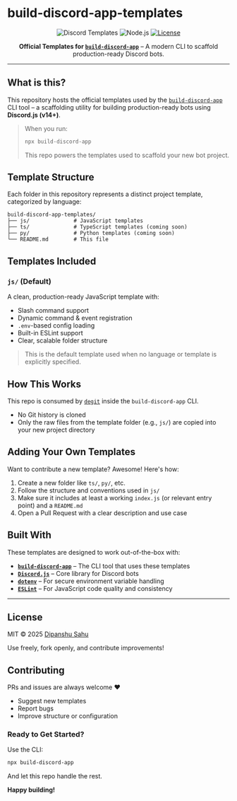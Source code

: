 # build-discord-app-templates

<div align="center">

![Discord Templates](https://img.shields.io/badge/Discord-Templates-5865F2?style=for-the-badge\&logo=discord\&logoColor=white)
![Node.js](https://img.shields.io/badge/Node.js-24%2B-339933?style=for-the-badge\&logo=node.js\&logoColor=white)
[![License](https://img.shields.io/badge/License-MIT-yellow?style=for-the-badge\&logo=open-source-initiative\&logoColor=white)](https://opensource.org/licenses/MIT)

**Official Templates for [`build-discord-app`](https://www.npmjs.com/package/build-discord-app)** – A modern CLI to scaffold production-ready Discord bots.

</div>

---

## What is this?

This repository hosts the official templates used by the [`build-discord-app`](https://github.com/dipanshu447/create-discord-app) CLI tool – a scaffolding utility for building production-ready bots using **Discord.js (v14+)**.

> When you run:
>
> ```bash
> npx build-discord-app
> ```
>
> This repo powers the templates used to scaffold your new bot project.

## Template Structure

Each folder in this repository represents a distinct project template, categorized by language:

```
build-discord-app-templates/
├── js/              # JavaScript templates
├── ts/              # TypeScript templates (coming soon)
├── py/              # Python templates (coming soon)
└── README.md        # This file
```

## Templates Included

### `js/` (Default)

A clean, production-ready JavaScript template with:

* Slash command support
* Dynamic command & event registration
* `.env`-based config loading
* Built-in ESLint support
* Clear, scalable folder structure

> This is the default template used when no language or template is explicitly specified.

## How This Works

This repo is consumed by [`degit`](https://github.com/Rich-Harris/degit) inside the `build-discord-app` CLI.

* No Git history is cloned
* Only the raw files from the template folder (e.g., `js/`) are copied into your new project directory

## Adding Your Own Templates

Want to contribute a new template? Awesome! Here's how:

1. Create a new folder like `ts/`, `py/`, etc.
2. Follow the structure and conventions used in `js/`
3. Make sure it includes at least a working `index.js` (or relevant entry point) and a `README.md`
4. Open a Pull Request with a clear description and use case

## Built With

These templates are designed to work out-of-the-box with:

* **[`build-discord-app`](https://github.com/dipanshu447/build-discord-app)** – The CLI tool that uses these templates
* **[`Discord.js`](https://discord.js.org)** – Core library for Discord bots
* **[`dotenv`](https://www.npmjs.com/package/dotenv)** – For secure environment variable handling
* **[`ESLint`](https://eslint.org/)** – For JavaScript code quality and consistency

---

## License

MIT © 2025 [Dipanshu Sahu](https://github.com/dipanshu447)

Use freely, fork openly, and contribute improvements!

## Contributing

PRs and issues are always welcome ❤️

* Suggest new templates
* Report bugs
* Improve structure or configuration

### Ready to Get Started?

Use the CLI:

```bash
npx build-discord-app
```

And let this repo handle the rest.

**Happy building!**